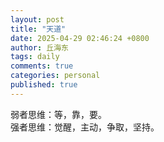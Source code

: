 ```yaml
---
layout: post
title: "天道"
date: 2025-04-29 02:46:24 +0800
author: 丘海东 
tags: daily
comments: true
categories: personal
published: true
---
```

弱者思维：等，靠，要。  
强者思维：觉醒，主动，争取，坚持。
